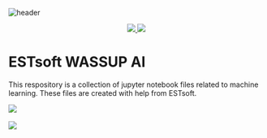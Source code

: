 ![header](https://capsule-render.vercel.app/api?type=slice&color=6495ed&height=300&section=header&text=ESTsoft%20WASSUP%20AI&fontcolor=ffffff&fontSize=40&fontAlign=70&fontAlignY=20&rotate=20)

<div align=center>
	<a href="https://blog.naver.com/PostList.naver?blogId=zanmang20">
		<img src="https://img.shields.io/badge/Blog-FF9800?style=flat&logo=Blogger&logoColor=white"/>
	</a>
	<a href="https://www.notion.so/oreumi/2-AI-WASSUP-e67da9b91fcd43dfb05c93344635bae8?pvs=4">
		<img src="https://img.shields.io/badge/Notion-000000?style=flat&logo=Notion&logoColor=white"/>
	</a>
	<br>
</div>


# ESTsoft WASSUP AI
This respository is a collection of jupyter notebook files related to machine learning.
These files are created with help from ESTsoft.

<img src="https://github-readme-stats.vercel.app/api/top-langs/?username=iamrosy20&layout=compact"><br><br>
<img src="https://github-readme-stats.vercel.app/api?username=iamrosy20&show_icons=true">
